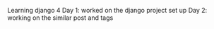 Learning django 4
Day 1: worked on the django project set up
Day 2: working on the similar post and tags
